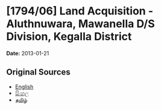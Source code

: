 # [1794/06] Land Acquisition - Aluthnuwara, Mawanella D/S Division, Kegalla District

**Date:** 2013-01-21

## Original Sources

- [English](https://documents.gov.lk/view/extra-gazettes/2013/1/1794-06_E.pdf)
- [සිංහල](https://documents.gov.lk/view/extra-gazettes/2013/1/1794-06_S.pdf)
- [தமிழ்](https://documents.gov.lk/view/extra-gazettes/2013/1/1794-06_T.pdf)
